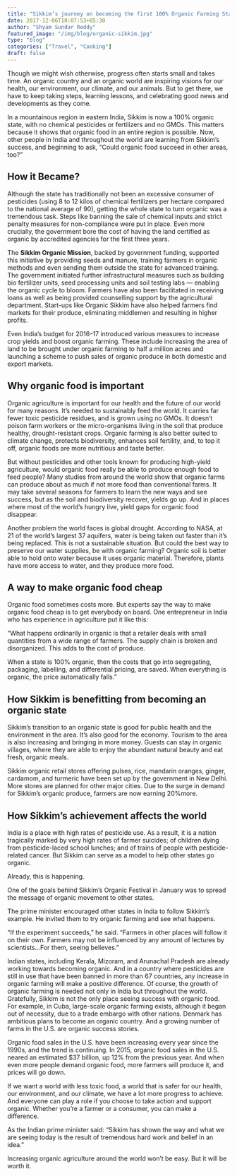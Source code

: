 ```yaml
---
title: "Sikkim’s journey on becoming the first 100% Organic Farming State"
date: 2017-12-06T18:07:53+05:30
author: "Shyam Sundar Reddy"
featured_image: "/img/blog/organic-sikkim.jpg"
type: "blog"
categories: ["Travel", "Cooking"]
draft: false
---
```


<p>Though we might wish otherwise, progress often starts small and takes time. An organic country and an organic world are inspiring visions for our health, our environment, our climate, and our animals. But to get there, we have to keep taking steps, learning lessons, and celebrating good news and developments as they come.</p>
<p>In a mountainous region in eastern India, Sikkim is now a 100% organic state, with no chemical pesticides or fertilizers and no GMOs.
This matters because it shows that organic food in an entire region is possible. Now, other people in India and throughout the world are learning from Sikkim’s success, and beginning to ask, “Could organic food succeed in other areas, too?”</p>

<h2>How it Became?</h2>
<p>Although the state has traditionally not been an excessive consumer of pesticides (using 8 to 12 kilos of chemical fertilizers per hectare compared to the national average of 90), getting the whole state to turn organic was a tremendous task. Steps like banning the sale of chemical inputs and strict penalty measures for non-compliance were put in place. Even more crucially, the government bore the cost of having the land certified as organic by accredited agencies for the first three years.</p>
<p>The <b>Sikkim Organic Mission</b>, backed by government funding, supported this initiative by providing seeds and manure, training farmers in organic methods and even sending them outside the state for advanced training. The government initiated further infrastructural measures such as building bio fertilizer units, seed processing units and soil testing labs — enabling the organic cycle to bloom. Farmers have also been facilitated in receiving loans as well as being provided counselling support by the agricultural department. Start-ups like Organic Sikkim have also helped farmers find markets for their produce, eliminating middlemen and resulting in higher profits.</p>
<p>Even India’s budget for 2016–17 introduced various measures to increase crop yields and boost organic farming. These include increasing the area of land to be brought under organic farming to half a million acres and launching a scheme to push sales of organic produce in both domestic and export markets.</p>

<h2>Why organic food is important</h2>
<p>Organic agriculture is important for our health and the future of our world for many reasons. It’s needed to sustainably feed the world. It carries far fewer toxic pesticide residues, and is grown using no GMOs. It doesn’t poison farm workers or the micro-organisms living in the soil that produce healthy, drought-resistant crops. Organic farming is also better suited to climate change, protects biodiversity, enhances soil fertility, and, to top it off, organic foods are more nutritious and taste better.</p>
<p>But without pesticides and other tools known for producing high-yield agriculture, would organic food really be able to produce enough food to feed people? Many studies from around the world show that organic farms can produce about as much if not more food than conventional farms. It may take several seasons for farmers to learn the new ways and see success, but as the soil and biodiversity recover, yields go up. And in places where most of the world’s hungry live, yield gaps for organic food disappear.</p>
<p>Another problem the world faces is global drought. According to NASA, at 21 of the world’s largest 37 aquifers, water is being taken out faster than it’s being replaced. This is not a sustainable situation.
But could the best way to preserve our water supplies, be with organic farming? Organic soil is better able to hold onto water because it uses organic material. Therefore, plants have more access to water, and they produce more food.
</p>

<h2>A way to make organic food cheap</h2>
<p>Organic food sometimes costs more. But experts say the way to make organic food cheap is to get everybody on board. One entrepreneur in India who has experience in agriculture put it like this:
</p>
<p>“What happens ordinarily in organic is that a retailer deals with small quantities from a wide range of farmers. The supply chain is broken and disorganized. This adds to the cost of produce.</p>
<p>When a state is 100% organic, then the costs that go into segregating, packaging, labelling, and differential pricing, are saved. When everything is organic, the price automatically falls.”</p>

<h2>How Sikkim is benefitting from becoming an organic state</h2>
<p>Sikkim’s transition to an organic state is good for public health and the environment in the area. It’s also good for the economy. Tourism to the area is also increasing and bringing in more money. Guests can stay in organic villages, where they are able to enjoy the abundant natural beauty and eat fresh, organic meals.</p>
<p>Sikkim organic retail stores offering pulses, rice, mandarin oranges, ginger, cardamom, and turmeric have been set up by the government in New Delhi. More stores are planned for other major cities. Due to the surge in demand for Sikkim’s organic produce, farmers are now earning 20%more.
</p>

<h2>How Sikkim’s achievement affects the world</h2>
<p>India is a place with high rates of pesticide use. As a result, it is a nation tragically marked by very high rates of farmer suicides; of children dying from pesticide-laced school lunches; and of trains of people with pesticide-related cancer. But Sikkim can serve as a model to help other states go organic.
</p>
<p>Already, this is happening.</p>
<p>One of the goals behind Sikkim’s Organic Festival in January was to spread the message of organic movement to other states.
</p>
<p>The prime minister encouraged other states in India to follow Sikkim’s example. He invited them to try organic farming and see what happens.</p>
<p>“If the experiment succeeds,” he said. “Farmers in other places will follow it on their own. Farmers may not be influenced by any amount of lectures by scientists…For them, seeing believes.”</p>
<p>Indian states, including Kerala, Mizoram, and Arunachal Pradesh are already working towards becoming organic. And in a country where pesticides are still in use that have been banned in more than 67 countries, any increase in organic farming will make a positive difference.
Of course, the growth of organic farming is needed not only in India but throughout the world. Gratefully, Sikkim is not the only place seeing success with organic food. For example, in Cuba, large-scale organic farming exists, although it began out of necessity, due to a trade embargo with other nations. Denmark has ambitious plans to become an organic country. And a growing number of farms in the U.S. are organic success stories.</p>
<p>Organic food sales in the U.S. have been increasing every year since the 1990s, and the trend is continuing. In 2015, organic food sales in the U.S. neared an estimated $37 billion, up 12% from the previous year. And when even more people demand organic food, more farmers will produce it, and prices will go down.</p>
<p>If we want a world with less toxic food, a world that is safer for our health, our environment, and our climate, we have a lot more progress to achieve. And everyone can play a role if you choose to take action and support organic. Whether you’re a farmer or a consumer, you can make a difference.</p>
<p>As the Indian prime minister said: “Sikkim has shown the way and what we are seeing today is the result of tremendous hard work and belief in an idea.”</p>
<p>Increasing organic agriculture around the world won’t be easy. But it will be worth it.</p>